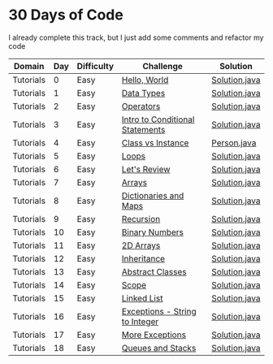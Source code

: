 # 30 Days of Code

I already complete this track, but I just add some comments and refactor my code


| Domain    | Day | Difficulty |Challenge                                                                                               | Solution                                                          |
| --------- | --- | ---------- | ------------------------------------------------------------------------------------------------------ | ----------------------------------------------------------------- |
| Tutorials | 0   | Easy       | [Hello, World](https://www.hackerrank.com/challenges/30-hello-world)                                   | [Solution.java](src/day0x/day00/helloworld/Solution.java?ts=4)    |
| Tutorials | 1   | Easy       | [Data Types](https://www.hackerrank.com/challenges/30-data-types)                                      | [Solution.java](src/day0x/day01/datatypes/Solution.java?ts=4)     |
| Tutorials | 2   | Easy       | [Operators](https://www.hackerrank.com/challenges/30-operators)                                        | [Solution.java](src/day0x/day02/operators/Solution.java?ts=4)     |
| Tutorials | 3   | Easy       | [Intro to Conditional Statements](https://www.hackerrank.com/challenges/30-conditional-statements)     | [Solution.java](src/day0x/day03/condition/Solution.java?ts=4)     |
| Tutorials | 4   | Easy       | [Class vs Instance](https://www.hackerrank.com/challenges/30-class-vs-instance)                        | [Person.java](src/day0x/day04/classvsinstance/Person.java?ts=4)   |
| Tutorials | 5   | Easy       | [Loops](https://www.hackerrank.com/challenges/30-loops)                                                | [Solution.java](src/day0x/day05/loops/Solution.java?ts=4)         |
| Tutorials | 6   | Easy       | [Let's Review](https://www.hackerrank.com/challenges/30-review-loop)                                   | [Solution.java](src/day0x/day06/letsreview/Solution.java?ts=4)    |
| Tutorials | 7   | Easy       | [Arrays](https://www.hackerrank.com/challenges/30-arrays)                                              | [Solution.java](src/day0x/day07/arrays/Solution.java?ts=4)        |
| Tutorials | 8   | Easy       | [Dictionaries and Maps](https://www.hackerrank.com/challenges/30-dictionaries-and-maps)                | [Solution.java](src/day0x/day08/dictsandmaps/Solution.java?ts=4)  |
| Tutorials | 9   | Easy       | [Recursion](https://www.hackerrank.com/challenges/30-recursion)                                        | [Solution.java](src/day0x/day09/recursion/Solution.java?ts=4)     |
| Tutorials | 10  | Easy       | [Binary Numbers](https://www.hackerrank.com/challenges/30-binary-numbers)                              | [Solution.java](src/day1x/day10/recursion/Solution.java?ts=4)     |
| Tutorials | 11  | Easy       | [2D Arrays](https://www.hackerrank.com/challenges/30-2d-arrays)                                        | [Solution.java](src/day1x/day11/arrays2d/Solution.java?ts=4)      |
| Tutorials | 12  | Easy       | [Inheritance](https://www.hackerrank.com/challenges/30-inheritance)                                    | [Solution.java](src/day1x/day12/inheritance/Solution.java?ts=4)   |
| Tutorials | 13  | Easy       | [Abstract Classes](https://www.hackerrank.com/challenges/30-abstract-classes)                          | [Solution.java](src/day1x/day13/abstractclass/Solution.java?ts=4) |
| Tutorials | 14  | Easy       | [Scope](https://www.hackerrank.com/challenges/30-scope)                                                | [Solution.java](src/day1x/day14/scope/Solution.java?ts=4)         |
| Tutorials | 15  | Easy       | [Linked List](https://www.hackerrank.com/challenges/30-linked-list)                                    | [Solution.java](src/day1x/day15/linkedlist/Solution.java?ts=4)    |
| Tutorials | 16  | Easy       | [Exceptions - String to Integer](https://www.hackerrank.com/challenges/30-exceptions-string-to-integer)| [Solution.java](src/day1x/day16/exceptions/Solution.java?ts=4)    |
| Tutorials | 17  | Easy       | [More Exceptions](https://www.hackerrank.com/challenges/30-more-exceptions)                            | [Solution.java](src/day1x/day17/moreexceptions/Solution.java?ts=4)|
| Tutorials | 18  | Easy       | [Queues and Stacks](https://www.hackerrank.com/challenges/30-queues-stacks)                            | [Solution.java](src/day1x/day18/queuesnstacks/Solution.java?ts=4)|
